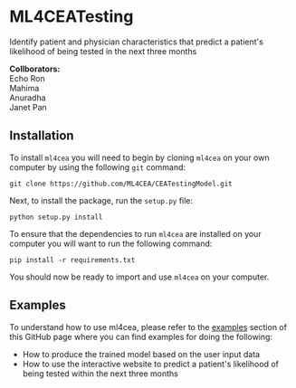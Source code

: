 # ML4CEATesting
Identify patient and physician characteristics that predict a patient's likelihood of being tested in the next three months

**Collborators:** <br>
Echo Ron <br>
Mahima <br>
Anuradha <br>
Janet Pan <br>


Installation
------------
To install `ml4cea` you will need to begin by cloning `ml4cea` on your own computer by using the following `git` command:

```
git clone https://github.com/ML4CEA/CEATestingModel.git
```

Next, to install the package, run the `setup.py` file:

```
python setup.py install
```

To ensure that the dependencies to run `ml4cea` are installed on your computer you will want to run the following command:

```
pip install -r requirements.txt
```

You should now be ready to import and use `ml4cea` on your computer.

Examples
---------------------------
To understand how to use ml4cea, please refer to 
the [examples]() section of this GitHub page where you can find 
examples for doing the following:

- How to produce the trained model based on the user input data
- How to use the interactive website to predict a patient's likelihood of being tested within the next three months








 
